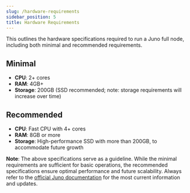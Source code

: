 ```yaml
---
slug: /hardware-requirements
sidebar_position: 5
title: Hardware Requirements
---
```


This outlines the hardware specifications required to run a Juno full node, including both minimal and recommended requirements.

## Minimal

- **CPU**: 2+ cores
- **RAM**: 4GB+
- **Storage**: 200GB (SSD recommended; note: storage requirements will increase over time)

## Recommended

- **CPU**: Fast CPU with 4+ cores
- **RAM**: 8GB or more
- **Storage**: High-performance SSD with more than 200GB, to accommodate future growth

**Note**: The above specifications serve as a guideline. While the minimal requirements are sufficient for basic operations, the recommended specifications ensure optimal performance and future scalability. Always refer to the [official Juno documentation](https://juno.nethermind.io/) for the most current information and updates.
